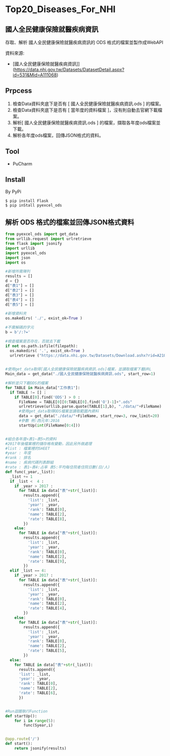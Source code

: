 # Top20_Diseases_For_NHI

國人全民健康保險就醫疾病資訊
----------------------------

存取、解析 國人全民健康保險就醫疾病資訊的 ODS 格式的檔案並製作成WebAPI

資料來源: 

* [國人全民健康保險就醫疾病資訊]](https://data.nhi.gov.tw/Datasets/DatasetDetail.aspx?id=531&Mid=A111068)

## Prpcess

1. 檢查Data資料夾底下是否有 [ 國人全民健康保險就醫疾病資訊.ods ] 的檔案。
2. 檢查Data資料夾底下是否有 [ 當年度的資料檔案 ]，沒有則自動去官網下載檔案。
3. 解析[ 國人全民健康保險就醫疾病資訊.ods ] 的檔案，擷取各年度ods檔案並下載。
4. 解析各年度ods檔案，回傳JSON格式的資料。

## Tool

* PuCharm

## Install

By PyPi

```
$ pip install Flask
$ pip inStall pyexcel_ods
```

解析 ODS 格式的檔案並回傳JSON格式資料
----------------------------

```python
from pyexcel_ods import get_data
from urllib.request import urlretrieve
from flask import jsonify
import urllib
import pyexcel_ods
import json
import os

#新增所需陣列
results = []
d = {} 
d["表1"] = []  
d["表2"] = [] 
d["表3"] = []  
d["表4"] = [] 
d["表5"] = [] 

#新增資料夾
os.makedirs( './', exist_ok=True )

#不需解碼的字元
b = b'/:?='

#檢查檔案是否存在，否就去下載
if not os.path.isfile(filepath):
  os.makedirs( '.', exist_ok=True )
  urlretrieve ("https://data.nhi.gov.tw/Datasets/Download.ashx?rid=A21030000I-D2001B-001&l=http://data.nhi.gov.tw/resource/OpenData/%E5%9C%8B%E4%BA%BA%E5%85%A8%E6%B0%91%E5%81%A5%E5%BA%B7%E4%BF%9D%E9%9A%AA%E5%B0%B1%E9%86%AB%E7%96%BE%E7%97%85%E8%B3%87%E8%A8%8A.ods", "./國人全民健康保險就醫疾病資訊.ods")
  

#使用get_data取得[國人全民健康保險就醫疾病資訊.ods]檔案，並讀取檔案下載URL
Main_data = get_data("./國人全民健康保險就醫疾病資訊.ods", start_row=1)

#解析並只下載ODS的檔案
for TABLE in Main_data["工作表1"]:
  if TABLE != [] :
    if TABLE[0].find('ODS') > 0 :
      FileName = TABLE[0][0:TABLE[0].find('O')-1]+".ods"
      urlretrieve(urllib.parse.quote(TABLE[1],b), "./data/"+FileName)
      #使用get_data取得ODS檔案並讀取範圍內資料    
      data = get_data("./data/"+FileName, start_row=3, row_limit=20)
      #參數 例:西元年:2016
      startUp(int(FileName[0:4]))


#組合各年度<表1~表5>的資料
#2017年後檔案裡的儲存格有變動，因此另外做處理
#list : 檔案裡的SHEET
#year : 年度
#rank : 排名
#name : 疾病代碼列表群組
#rate : 表1~表4:占率 表5:平均每住院者住院日數(日/人)
def func(_year,_list):
  _list += 1
  if _list <  4 :
    if _year > 2017 :
      for TABLE in data["表"+str(_list)]:
        results.append({  
          'list': _list,
          'year': _year,
          'rank': TABLE[0],
          'name': TABLE[2],
          'rate': TABLE[8],
        })
    else:
      for TABLE in data["表"+str(_list)]:
        results.append({  
          'list': _list,
          'year': _year,
          'rank': TABLE[0],
          'name': TABLE[2],
          'rate': TABLE[9],
        })
  elif _list == 4:
    if _year > 2017 :
      for TABLE in data["表"+str(_list)]:
        results.append({  
          'list': _list,
          'year': _year,
          'rank': TABLE[0],
          'name': TABLE[2],
          'rate': TABLE[4],
        })
    else:
      for TABLE in data["表"+str(_list)]:
        results.append({  
          'list': _list,
          'year': _year,
          'rank': TABLE[0],
          'name': TABLE[2],
          'rate': TABLE[5],
        })
  else: 
    for TABLE in data["表"+str(_list)]:
      results.append({  
      'list': _list,
      'year': _year,
      'rank': TABLE[0],
      'name': TABLE[2],
      'rate': TABLE[6],
      })     


#Run迴圈執行Function
def startUp():    
    for i in range(5):
        func(Syear,i)


@app.route('/')
def start():
    return jsonify(results)

```